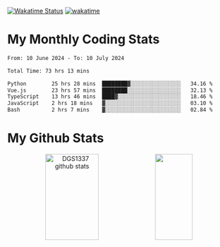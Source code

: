 [![Wakatime Status](https://github.com/noopurphalak/noopurphalak/workflows/wakatime-status-update/badge.svg)](https://github.com/noopurphalak/noopurphalak/actions/workflows/main.yml)
[![wakatime](https://wakatime.com/badge/user/80ace140-ef40-4fdd-b8ed-f3be3d2e1aea.svg)](https://wakatime.com/@80ace140-ef40-4fdd-b8ed-f3be3d2e1aea)

# My Monthly Coding Stats

<!--START_SECTION:waka-->

```txt
From: 10 June 2024 - To: 10 July 2024

Total Time: 73 hrs 13 mins

Python        25 hrs 28 mins  ████████▓░░░░░░░░░░░░░░░░   34.16 %
Vue.js        23 hrs 57 mins  ████████░░░░░░░░░░░░░░░░░   32.13 %
TypeScript    13 hrs 46 mins  ████▓░░░░░░░░░░░░░░░░░░░░   18.46 %
JavaScript    2 hrs 18 mins   ▓░░░░░░░░░░░░░░░░░░░░░░░░   03.10 %
Bash          2 hrs 7 mins    ▓░░░░░░░░░░░░░░░░░░░░░░░░   02.84 %
```

<!--END_SECTION:waka-->

# My Github Stats
<div style="text-align: center;">
  <img width="49%" height="195px" src="https://github-readme-stats-sigma-five.vercel.app/api?username=noopurphalak&show_icons=true&count_private=true&hide_border=true&title_color=ecf2f8&icon_color=0d1117&text_color=FFFFFF&bg_color=0d1117" alt="DGS1337 github stats" />
  <img width="41%" height="195px" src="https://github-readme-stats-sigma-five.vercel.app/api/top-langs/?username=noopurphalak&layout=compact&hide_border=true&title_color=ecf2f8&text_color=FFFFFF&bg_color=0d1117" />
</div>

